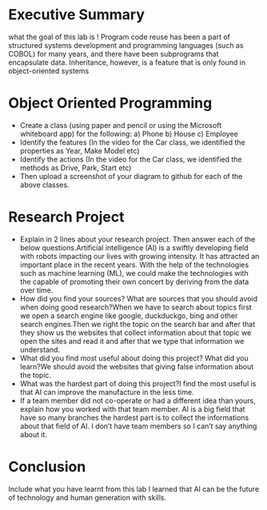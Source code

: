 # Executive Summary
what the goal of this lab is !
Program code reuse has been a part of structured systems development and programming languages (such as COBOL) for many years, and there have been subprograms that encapsulate data. Inheritance, however, is a feature that is only found in object-oriented systems
# Object Oriented Programming
* Create a class (using paper and pencil or using the Microsoft whiteboard app) for the following:
a) Phone
b) House
c) Employee
* Identify the features (In the video for the Car class, we identified the properties as Year, Make Model etc)
* Identify the actions (In the video for the Car class, we identified the methods as Drive, Park, Start etc)
* Then upload a screenshot of your diagram to github for each of the above classes.

# Research Project
* Explain in 2 lines about your research project. Then answer each of the below questions.Artificial intelligence (AI) is a swiftly developing field with robots impacting our lives with growing intensity. It has attracted an important place in the recent years. With the help of the technologies such as machine learning (ML), we could make the technologies with the capable of promoting their own concert by deriving from the data over time.
* How did you find your sources? What are sources that you should avoid when doing good research?When we have to search about topics first we open a search engine like google, duckduckgo, bing and other search engines.Then we right the topic on the search bar and after that they show us the websites that collect information about that topic we open the sites and read it and after that we type that information we understand.
* What did you find most useful about doing this project? What did you learn?We should avoid the websites that giving false information about the topic.
* What was the hardest part of doing this project?I find the most useful is that AI can improve the manufacture in the less time.
* If a team member did not co-operate or had a different idea than yours, explain how you worked with that team member.
AI is a big field that have so many branches the hardest part is to collect the informations about that field of AI.
I don’t have team members so I can’t say anything about it.
# Conclusion
Include what you have learnt from this lab
I learned that Al can be the future of technology and human generation with skills.
